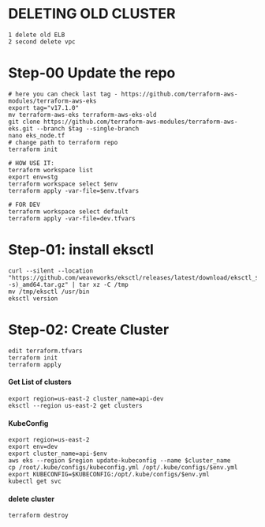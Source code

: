 # DELETING OLD CLUSTER
```
1 delete old ELB
2 second delete vpc
```

# Step-00 Update the repo
```
# here you can check last tag - https://github.com/terraform-aws-modules/terraform-aws-eks
export tag="v17.1.0"
mv terraform-aws-eks terraform-aws-eks-old
git clone https://github.com/terraform-aws-modules/terraform-aws-eks.git --branch $tag --single-branch
nano eks_node.tf
# change path to terraform repo
terraform init

# HOW USE IT:
terraform workspace list
export env=stg
terraform workspace select $env
terraform apply -var-file=$env.tfvars

# FOR DEV
terraform workspace select default
terraform apply -var-file=dev.tfvars
```

# Step-01: install eksctl
```
curl --silent --location "https://github.com/weaveworks/eksctl/releases/latest/download/eksctl_$(uname -s)_amd64.tar.gz" | tar xz -C /tmp
mv /tmp/eksctl /usr/bin
eksctl version
```
# Step-02: Create Cluster
```
edit terraform.tfvars
terraform init
terraform apply
```
#### Get List of clusters
```
export region=us-east-2 cluster_name=api-dev
eksctl --region us-east-2 get clusters 
```
#### KubeConfig
```
export region=us-east-2
export env=dev
export cluster_name=api-$env
aws eks --region $region update-kubeconfig --name $cluster_name
cp /root/.kube/configs/kubeconfig.yml /opt/.kube/configs/$env.yml
export KUBECONFIG=$KUBECONFIG:/opt/.kube/configs/$env.yml
kubectl get svc
```
#### delete cluster
```
terraform destroy
```
